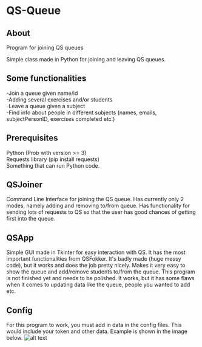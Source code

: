# QS-Queue

## About
Program for joining QS queues

Simple class made in Python for joining and leaving QS queues. 


## Some functionalities
-Join a queue given name/id\
-Adding several exercises and/or students\
-Leave a queue given a subject\
-Find info about people in different subjects (names, emails, subjectPersonID, exercises completed etc.)


## Prerequisites
Python (Prob with version >= 3)\
Requests library (pip install requests)\
Something that can run Python code.

## QSJoiner
Command Line Interface for joining the QS queue. Has currently only 2 modes, namely adding and removing to/from queue. Has functionality for sending lots of requests to QS so that the user has good chances of getting first into the queue.

## QSApp
Simple GUI made in Tkinter for easy interaction with QS. It has the most important functionalities from QSFokker. It's badly made (huge messy code), but it works and does the job pretty nicely. Makes it very easy to show the queue and add/remove students to/from the queue.
This program is not finished yet and needs to be polished. It works, but it has some flaws when it comes to updating data like the queue, people you wanted to add etc.

## Config
For this program to work, you must add in data in the config files. This would include your token and other data. Example is shown in the image below.
![alt text](https://i.ibb.co/zRYR3mV/Delete-This.jpg)
